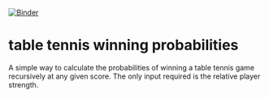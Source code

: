 [![Binder](https://mybinder.org/badge_logo.svg)](https://mybinder.org/v2/gh/niklastoe/table_tennis_winning_probabilities/master)

# table tennis winning probabilities
A simple way to calculate the probabilities of winning a table tennis game recursively at any given score. The only input required is the relative player strength.
